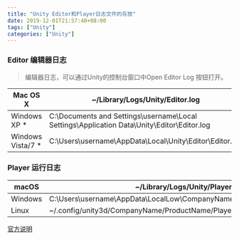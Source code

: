 ```yaml
---
title: "Unity Editor和Player日志文件的存放"
date: 2019-12-01T21:57:40+08:00
tags: ["Unity"]
categories: ["Unity"]
---
```


<!--more-->



### Editor 编辑器日志
>编辑器日志，可以通过Unity的控制台窗口中Open Editor Log 按钮打开。

|Mac OS X|	~/Library/Logs/Unity/Editor.log|
|-|-|
|Windows XP *	|C:\Documents and Settings\username\Local Settings\Application Data\Unity\Editor\Editor.log|
|Windows Vista/7 *|	C:\Users\username\AppData\Local\Unity\Editor\Editor.log|




### Player 运行日志

|macOS|	~/Library/Logs/Unity/Player.log|
|-|-|
|Windows	|C:\Users\username\AppData\LocalLow\CompanyName\ProductName\output_log.txt|
|Linux	|~/.config/unity3d/CompanyName/ProductName/Player.log|


[官方说明](https://docs.unity3d.com/Manual/LogFiles.html)